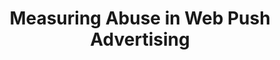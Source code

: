---
title: "Measuring Abuse in Web Push Advertising"
collection: publications
permalink: /publication/2020-pushads
year: 2020
conference: '20th ACM Internet Measurement Conference (IMC)'
authors: ['Karthika Subramani', 'Xingzi Yuan', 'Omid Setayeshfar', 'Phani Vadrevu', 'Kyu Hyung Lee', 'Roberto Perdisci']
location: 'Virtual'
accepted: '53'
submitted: '216'
paper_url: '/files/papers/pushads.pdf'
video_url: 'https://dl.acm.org/action/downloadSupplement?doi=10.1145%2F3419394.3423631&file=imc2020-107-long.mp4'
---
